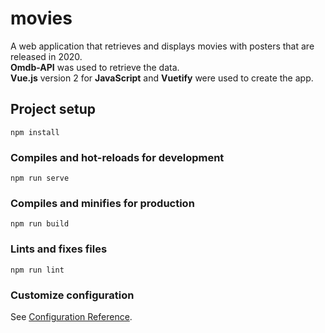 # movies
A web application that retrieves and displays movies with posters that are released in 2020.  
**Omdb-API** was used to retrieve the data.  
**Vue.js** version 2 for **JavaScript** and **Vuetify** were used to create the app. 
## Project setup
```
npm install
```

### Compiles and hot-reloads for development
```
npm run serve
```

### Compiles and minifies for production
```
npm run build
```

### Lints and fixes files
```
npm run lint
```

### Customize configuration
See [Configuration Reference](https://cli.vuejs.org/config/).
